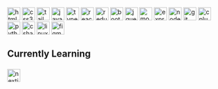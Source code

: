 
###

<div align="left">
  <a href='https://www.w3schools.com/html/' target="_blank"><img src="https://img.shields.io/badge/HTML5-E34F26?logo=html5&logoColor=white&style=for-the-badge" height="30" alt="html5 logo"  /></a>
  <a href='https://www.w3schools.com/css/' target="blank"><img src="https://img.shields.io/badge/CSS3-1572B6?logo=css3&logoColor=white&style=for-the-badge" height="30" alt="css3 logo"  /></a>
  <a href='https://tailwindcss.com/' target="_blank"><img src="https://img.shields.io/badge/Tailwind CSS-06B6D4?logo=tailwindcss&logoColor=black&style=for-the-badge" height="30" alt="tailwindcss logo"  /></a>
  <a href='https://www.w3schools.com/js/' target="_blank"><img src="https://img.shields.io/badge/JavaScript-F7DF1E?logo=javascript&logoColor=black&style=for-the-badge" height="30" alt="javascript logo"  /></a>
  <a href='https://www.typescriptlang.org/' target="_blank"><img src="https://img.shields.io/badge/TypeScript-3178C6?logo=typescript&logoColor=white&style=for-the-badge" height="30" alt="typescript logo"  /></a>
  <a href='https://react.dev/' target="_blank"><img src="https://img.shields.io/badge/React-61DAFB?logo=react&logoColor=black&style=for-the-badge" height="30" alt="react logo"  /></a>
  <a href='https://redux.js.org/' target="_blank"><img src="https://img.shields.io/badge/Redux-764ABC?logo=redux&logoColor=white&style=for-the-badge" height="30" alt="redux logo"  /></a>
  <a href='https://getbootstrap.com/' target="_blank"><img src="https://img.shields.io/badge/Bootstrap-7952B3?logo=bootstrap&logoColor=white&style=for-the-badge" height="30" alt="bootstrap logo"  /></a>
  <a href='https://www.w3schools.com/jquery/default.asp' target="_blank"><img src="https://img.shields.io/badge/jQuery-0769AD?logo=jquery&logoColor=white&style=for-the-badge" height="30" alt="jquery logo"  /></a>
  <a href='https://www.mongodb.com/' target="_blank"><img src="https://img.shields.io/badge/MongoDB-47A248?logo=mongodb&logoColor=white&style=for-the-badge" height="30" alt="mongodb logo"  /></a>
  <a href='https://expressjs.com/' target="_blank"><img src="https://img.shields.io/badge/Express-000000?logo=express&logoColor=white&style=for-the-badge" height="30" alt="express logo"  /></a>
  <a href='https://nodejs.org/en' target="_blank"><img src="https://img.shields.io/badge/Node.js-339933?logo=nodedotjs&logoColor=white&style=for-the-badge" height="30" alt="nodejs logo"  /></a>
  <a href='https://git-scm.com/' target="_blank"><img src="https://img.shields.io/badge/Git-F05032?logo=git&logoColor=white&style=for-the-badge" height="30" alt="git logo"  /></a>
  <a href='https://cplusplus.com/' target="_blank"><img src="https://img.shields.io/badge/C++-00599C?logo=cplusplus&logoColor=white&style=for-the-badge" height="30" alt="cplusplus logo"  /></a>
  <a href='https://www.python.org/' target="_blank"><img src="https://img.shields.io/badge/Python-3776AB?logo=python&logoColor=white&style=for-the-badge" height="30" alt="python logo"  /></a>
  <a href='https://learn.microsoft.com/en-us/dotnet/csharp/' target="_blank"><img src="https://img.shields.io/badge/C Sharp-239120?logo=csharp&logoColor=white&style=for-the-badge" height="30" alt="csharp logo"  /></a>
  <a href='https://www.linux.com/what-is-linux/' target="_blank"><img src="https://img.shields.io/badge/Linux-FCC624?logo=linux&logoColor=black&style=for-the-badge" height="30" alt="linux logo"  /></a>
  <a href='https://www.figma.com/' target="_blank"><img src="https://img.shields.io/badge/Figma-F24E1E?logo=figma&logoColor=white&style=for-the-badge" height="30" alt="figma logo"  /></a>
</div>

###

## Currently Learning

###

<div align="left">
  <a href='https://nextjs.org/' target="_blank"><img src="https://img.shields.io/badge/Next.js-000000?logo=nextdotjs&logoColor=white&style=for-the-badge" height="30" alt="nextjs logo"  /></a>

</div>

###

